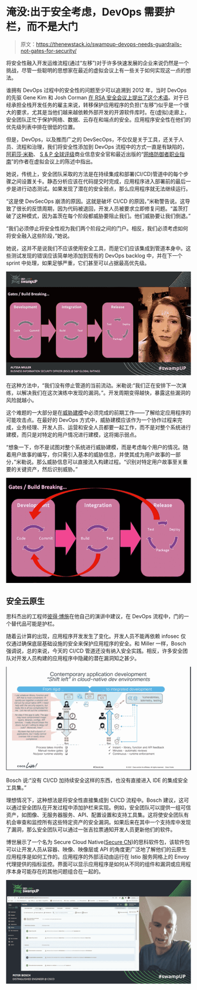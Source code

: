 # 淹没:出于安全考虑，DevOps 需要护栏，而不是大门

> 原文：<https://thenewstack.io/swampup-devops-needs-guardrails-not-gates-for-security/>

将安全性融入开发运维流程(通过“左移”)对于许多快速发展的企业来说仍然是一个挑战，尽管一些聪明的思想家在最近的虚拟会议上有一些关于如何实现这一点的想法。

谁拥有 DevOps 过程中的安全性的问题至少可以追溯到 2012 年，当时 DevOps 的先驱 Gene Kim 和 Josh Corman [在 RSA 安全会议上提出了这个术语](https://www.csoonline.com/article/2135089/-rsac---bsidessf-videos--gene-kim-and-josh-corman.html)。对于已经承担全栈开发任务的雇主来说，转移保护应用程序的负担(“左移”)似乎是一个很大的要求，尤其是当他们越来越依赖外部开发的开源软件库时。在(虚拟)走廊上，安全团队正忙于保护网络、数据、云存在和端点的安全。应用程序安全性在他们的优先级列表中排在很低的位置。

但是，DevOps，以及推而广之的 DevSecOps，不仅仅是关于工具，还关于人员、流程和治理，我们将安全性添加到 DevOps 流程中的方式一直是有缺陷的，[阿莉莎·米勒](https://twitter.com/AlyssaM_InfoSec)、 [S & P 全球评级](https://www.spglobal.com/ratings/en/)商业信息安全官和最近出版的“[网络防御者职业指南](https://www.manning.com/books/cyber-defenders-career-guide)”的作者在虚拟会议上的陈述中指出。

她说，传统上，安全团队采取的方法是在持续集成和部署(CI/CD)管道中的每个步骤之间设置关卡。静态分析应该在代码提交时完成，应用程序进入部署前的最后一步是进行动态测试。如果发现了潜在的安全弱点，那么应用程序就无法继续运行。

“这是使 DevSecOps 崩溃的原因。这就是破坏 CI/CD 的原因，”米勒警告说。这导致了很长的反馈周期，因为代码被退回，开发人员被要求立即修复问题。“盖茨打破了这种模式，因为盖茨在每个阶段都威胁要阻止我们。他们威胁要让我们倒退。”

“我们必须停止将安全性视为我们两个阶段之间的门户。相反，我们必须考虑如何将安全融入这些阶段，”她说。

她说，这并不是说我们不应该使用安全工具，而是它们应该集成到管道本身中。这些测试发现的错误应该简单地添加到现有的 DevOps backlog 中，并在下一个 sprint 中处理，如果足够严重，它们甚至可以占据最高优先级。

![](img/cea23c7f96ef12c166bc3ad81f233482.png)

在这种方法中，“我们没有停止管道的当前流动。米勒说:“我们正在安排下一次演练，以解决我们在这次演练中发现的漏洞。”。开发周期变得越快，暴露这些漏洞的风险就越小。

这个难题的一大部分是在[威胁建模](https://owasp.org/www-community/Threat_Modeling)中必须完成的前期工作——了解给定应用程序的可能攻击点。在最好的 DevOps 方式中，威胁建模应该作为一个协作过程来完成，业务经理、开发人员、运营和安全人员都要一起工作，而不是对整个系统进行建模，而只是对特定的用户情况进行建模，这将揭示弱点。

“想象一下，你不是试图对整个系统进行威胁建模，而是考虑每个用户的情况。随着用户故事的编写，你只需引入基本的威胁信息，并使其成为用户故事的一部分，”米勒说。那么威胁信息可以直接流入构建过程。“识别对特定用户故事至关重要的关键资产，然后识别威胁。”

![](img/797373067489b6526bb13f14867fb47a.png)

## 安全云原生

思科杰出的工程师[彼得·博施](https://www.linkedin.com/in/peter-bosch-00707a7/)在他自己的演讲中建议，在 DevOps 流程中，门的一个替代品可能是护栏。

随着云计算的出现，应用程序开发发生了变化。开发人员不能再依赖 infosec 仅仅通过确保底层基础设施的安全来保护应用程序的安全。和 Miller 一样，Bosch 强调说，总的来说，今天的 CI/CD 管道还没有纳入安全实践。相反，许多安全团队对开发人员构建的应用程序中隐藏的潜在漏洞知之甚少。

![](img/a45292c10c98523fae1e41046205559a.png)

Bosch 说:“没有 CI/CD 加持续安全这样的东西，也没有直接进入 IDE 的集成安全工具集。”

理想情况下，这种想法是将安全性直接集成到 CI/CD 流程中。Bosch 建议，这可以通过安全团队在开发过程中添加护栏来实现。例如，安全团队可以提供一组可信资产，如图像、无服务器服务、API、配置设置和支持工具集。这将使安全团队有机会审查和监控所有这些特定资产的安全漏洞。如果后来在其中一个支持库中发现了漏洞，那么安全团队可以通过一张吉拉票通知开发人员更新他们的软件。

博世展示了一个名为 Secure Cloud Native([Secure CN](https://console.portshift.io/login))的思科软件包，该软件包可以让开发人员从容器、映像、映像层或 API 的角度更广泛地了解他们的云原生应用程序是如何工作的。应用程序的外部活动由运行在 Istio 服务网格上的 Envoy 代理提供的指标监控。界面可以显示应用程序是如何从不同的组件和漏洞或应用程序本身可能存在的其他问题组合在一起的。

![](img/2c0936e5185cb0225ad5a74bf3d20f95.png)

<svg xmlns:xlink="http://www.w3.org/1999/xlink" viewBox="0 0 68 31" version="1.1"><title>Group</title> <desc>Created with Sketch.</desc></svg>